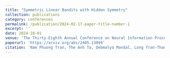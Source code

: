 ```yaml
---
title: "Symmetric Linear Bandits with Hidden Symmetry"
collection: publications
category: conferences
permalink: /publication/2024-02-17-paper-title-number-1
excerpt: ''
date: 2024-10-01
venue: 'The Thirty-Eighth Annual Conference on Neural Information Processing Systems (NeurIPS 2024)'
paperurl: 'https://arxiv.org/abs/2405.13899'
citation: 'Nam Phuong Tran, The Anh Ta, Debmalya Mandal, Long Tran-Thanh. (2024). &quot;Symmetric Linear Bandits with Hidden Symmetry.&quot; <i>Annual Conference on Neural Information Processing Systems.'
---
```


